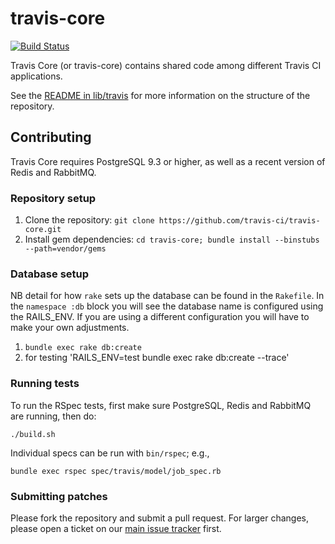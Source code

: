 # travis-core

[![Build Status](https://api.travis-ci.org/travis-ci/travis-core.png?branch=master)](https://travis-ci.org/travis-ci/travis-core)

Travis Core (or travis-core) contains shared code among different Travis CI applications.

See the [README in lib/travis](lib/travis) for more information on the structure of the repository.

## Contributing

Travis Core requires PostgreSQL 9.3 or higher, as well as a recent version of Redis and RabbitMQ.

### Repository setup

1. Clone the repository: `git clone https://github.com/travis-ci/travis-core.git`
1. Install gem dependencies: `cd travis-core; bundle install --binstubs --path=vendor/gems`

### Database setup

NB detail for how `rake` sets up the database can be found in the `Rakefile`. In the `namespace :db` block you will see the database name is configured using the RAILS_ENV. If you are using a different configuration you will have to make your own adjustments.

1. `bundle exec rake db:create`
2. for testing 'RAILS_ENV=test bundle exec rake db:create --trace'


### Running tests

To run the RSpec tests, first make sure PostgreSQL, Redis and
RabbitMQ are running, then do:

```
./build.sh
```

Individual specs can be run with `bin/rspec`; e.g.,

```
bundle exec rspec spec/travis/model/job_spec.rb
```

### Submitting patches

Please fork the repository and submit a pull request. For larger changes, please open a ticket on our [main issue tracker](https://github.com/travis-ci/travis-ci/issues) first.
